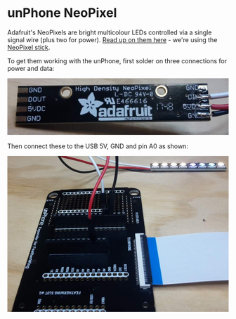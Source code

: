 unPhone NeoPixel
===

Adafruit's NeoPixels are bright multicolour LEDs controlled via a single
signal wire (plus two for power). [Read up on them
here](https://learn.adafruit.com/adafruit-neopixel-uberguide?view=all) - we're
using the [NeoPixel
stick](https://learn.adafruit.com/adafruit-neopixel-uberguide?view=all#neopixel-stick-7-1).

To get them working with the unPhone, first solder on three connections for
power and data:

![Neopixel wired.](Neopixel_wired.jpg)

Then connect these to the USB 5V, GND and pin A0 as shown:

![Neopixel on expander](Neopixel_on_expander.jpg) 

